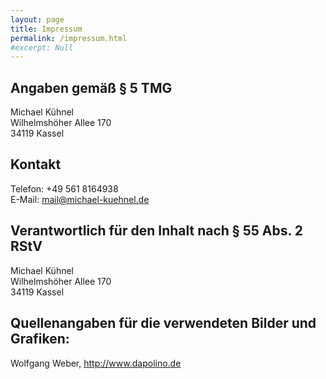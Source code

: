 ```yaml
---
layout: page
title: Impressum
permalink: /impressum.html
#excerpt: Null
---
```




## Angaben gemäß § 5 TMG

Michael Kühnel  
Wilhelmshöher Allee 170  
34119 Kassel

## Kontakt

Telefon:    +49 561 8164938  
E-Mail: <mail@michael-kuehnel.de>

## Verantwortlich für den Inhalt nach § 55 Abs. 2 RStV

Michael Kühnel  
Wilhelmshöher Allee 170  
34119 Kassel

## Quellenangaben für die verwendeten Bilder und Grafiken:

Wolfgang Weber, <http://www.dapolino.de>
